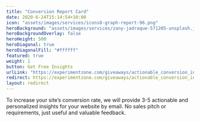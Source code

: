 ```yaml
---
title: "Conversion Report Card"
date: 2020-6-24T15:14:54+10:00
icon: "assets/images/services/icons8-graph-report-96.png"
heroBackground: "assets/images/services/zany-jadraque-571205-unsplash.jpg"
heroBackgroundOverlay: false
heroHeight: 500
heroDiagonal: true
heroDiagonalFill: "#ffffff"
featured: true
weight: 1
button: Get Free Insights
urlLink: "https://experimentzone.com/giveaways/actionable_conversion_insights/"
redirect: https://experimentzone.com/giveaways/actionable_conversion_insights/
layout: redirect
---
```


To increase your site’s conversion rate, we will provide 3-5 actionable and personalized insights for your website by email. No sales pitch or requirements, just useful and valuable feedback.
